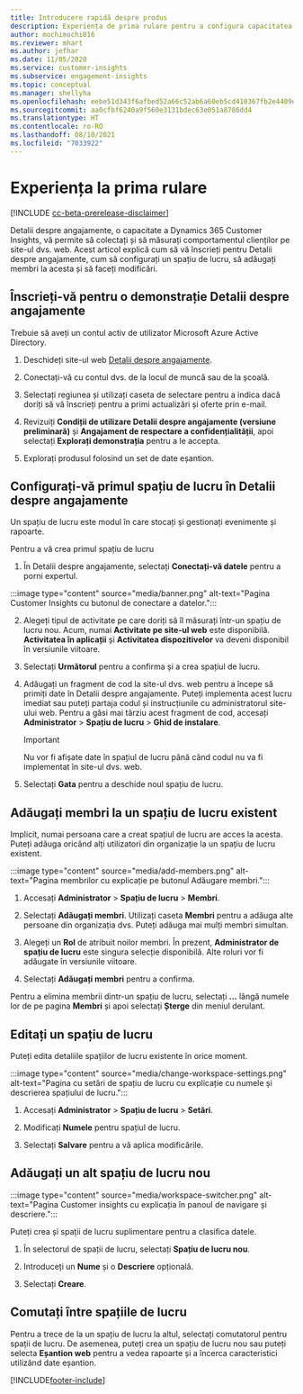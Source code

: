 ```yaml
---
title: Introducere rapidă despre produs
description: Experiența de prima rulare pentru a configura capacitatea Detalii despre angajamente.
author: mochimochi016
ms.reviewer: mhart
ms.author: jefhar
ms.date: 11/05/2020
ms.service: customer-insights
ms.subservice: engagement-insights
ms.topic: conceptual
ms.manager: shellyha
ms.openlocfilehash: eebe51d343f6afbed52a66c52ab6a60eb5cd410367fb2e4409eb8679f357c91e
ms.sourcegitcommit: aa0cfbf6240a9f560e3131bdec63e051a8786dd4
ms.translationtype: HT
ms.contentlocale: ro-RO
ms.lasthandoff: 08/10/2021
ms.locfileid: "7033922"
---
```

# <a name="first-run-experience"></a>Experiența la prima rulare

[!INCLUDE [cc-beta-prerelease-disclaimer](includes/cc-beta-prerelease-disclaimer.md)]

Detalii despre angajamente, o capacitate a Dynamics 365 Customer Insights, vă permite să colectați și să măsurați comportamentul clienților pe site-ul dvs. web. Acest articol explică cum să vă înscrieți pentru Detalii despre angajamente, cum să configurați un spațiu de lucru, să adăugați membri la acesta și să faceți modificări.

## <a name="sign-up-for-a-demo-of-engagement-insights"></a>Înscrieți-vă pentru o demonstrație Detalii despre angajamente

Trebuie să aveți un contul activ de utilizator Microsoft Azure Active Directory. 

1. Deschideți site-ul web [Detalii despre angajamente](https://pi.dynamics.com/). 

1. Conectați-vă cu contul dvs. de la locul de muncă sau de la școală.

1. Selectați regiunea și utilizați caseta de selectare pentru a indica dacă doriți să vă înscrieți pentru a primi actualizări și oferte prin e-mail.

1. Revizuiți **Condiții de utilizare Detalii despre angajamente (versiune preliminară)** și **Angajament de respectare a confidențialității**, apoi selectați **Explorați demonstrația** pentru a le accepta.

1. Explorați produsul folosind un set de date eșantion. 

## <a name="set-up-your-first-workspace-in-engagement-insights"></a>Configurați-vă primul spațiu de lucru în Detalii despre angajamente

Un spațiu de lucru este modul în care stocați și gestionați evenimente și rapoarte.

Pentru a vă crea primul spațiu de lucru

1. În Detalii despre angajamente, selectați **Conectați-vă datele** pentru a porni expertul. 

:::image type="content" source="media/banner.png" alt-text="Pagina Customer Insights cu butonul de conectare a datelor.":::

2. Alegeți tipul de activitate pe care doriți să îl măsurați într-un spațiu de lucru nou. Acum, numai **Activitate pe site-ul web** este disponibilă. **Activitatea în aplicații** și **Activitatea dispozitivelor** va deveni disponibil în versiunile viitoare.

1. Selectați **Următorul** pentru a confirma și a crea spațiul de lucru.

1. Adăugați un fragment de cod la site-ul dvs. web pentru a începe să primiți date în Detalii despre angajamente. Puteți implementa acest lucru imediat sau puteți partaja codul și instrucțiunile cu administratorul site-ului web. Pentru a găsi mai târziu acest fragment de cod, accesați **Administrator** > **Spațiu de lucru** > **Ghid de instalare**.

   > [!IMPORTANT]
   > Nu vor fi afișate date în spațiul de lucru până când codul nu va fi implementat în site-ul dvs. web.

1. Selectați **Gata** pentru a deschide noul spațiu de lucru. 

## <a name="add-members-to-an-existing-workspace"></a>Adăugați membri la un spațiu de lucru existent

Implicit, numai persoana care a creat spațiul de lucru are acces la acesta. Puteți adăuga oricând alți utilizatori din organizație la un spațiu de lucru existent.

:::image type="content" source="media/add-members.png" alt-text="Pagina membrilor cu explicație pe butonul Adăugare membri.":::

1. Accesați **Administrator** > **Spațiu de lucru** > **Membri**.

2. Selectați **Adăugați membri**. Utilizați caseta **Membri** pentru a adăuga alte persoane din organizația dvs. Puteți adăuga mai mulți membri simultan.

3. Alegeți un **Rol** de atribuit noilor membri. În prezent, **Administrator de spațiu de lucru** este singura selecție disponibilă. Alte roluri vor fi adăugate în versiunile viitoare.

4. Selectați **Adăugați membri** pentru a confirma.

Pentru a elimina membrii dintr-un spațiu de lucru, selectați **...** lângă numele lor de pe pagina **Membri** și apoi selectați **Șterge** din meniul derulant.

## <a name="edit-a-workspace"></a>Editați un spațiu de lucru

Puteți edita detaliile spațiilor de lucru existente în orice moment.

:::image type="content" source="media/change-workspace-settings.png" alt-text="Pagina cu setări de spațiu de lucru cu explicație cu numele și descrierea spațiului de lucru.":::

1. Accesați **Administrator** > **Spațiu de lucru** > **Setări**.

1. Modificați **Numele** pentru spațiul de lucru.

1. Selectați **Salvare** pentru a vă aplica modificările.

## <a name="add-another-new-workspace"></a>Adăugați un alt spațiu de lucru nou

:::image type="content" source="media/workspace-switcher.png" alt-text="Pagina Customer insights cu explicația în panoul de navigare și descriere.":::

Puteți crea și spații de lucru suplimentare pentru a clasifica datele.

1. În selectorul de spații de lucru, selectați **Spațiu de lucru nou**.

1. Introduceți un **Nume** și o **Descriere** opțională.

1. Selectați **Creare**.

## <a name="switch-between-workspaces"></a>Comutați între spațiile de lucru

Pentru a trece de la un spațiu de lucru la altul, selectați comutatorul pentru spații de lucru. De asemenea, puteți crea un spațiu de lucru nou sau puteți selecta **Eșantion web** pentru a vedea rapoarte și a încerca caracteristici utilizând date eșantion. 



[!INCLUDE[footer-include](../includes/footer-banner.md)]